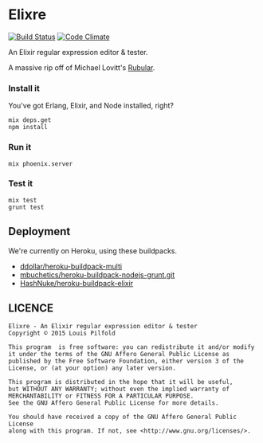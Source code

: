 # Elixre

[![Build Status](https://travis-ci.org/lpil/elixre.svg?branch=master)](https://travis-ci.org/lpil/elixre)
[![Code Climate](https://codeclimate.com/github/lpil/elixre/badges/gpa.svg)](https://codeclimate.com/github/lpil/elixre)

An Elixir regular expression editor & tester.

A massive rip off of Michael Lovitt's [Rubular](http://rubular.com/).

### Install it

You've got Erlang, Elixir, and Node installed, right?

```
mix deps.get
npm install
```

### Run it

```
mix phoenix.server
```

### Test it

```
mix test
grunt test
```

## Deployment

We're currently on Heroku, using these buildpacks.

* [ddollar/heroku-buildpack-multi](
    https://github.com/ddollar/heroku-buildpack-multi)
* [mbuchetics/heroku-buildpack-nodejs-grunt.git](
    https://github.com/mbuchetics/heroku-buildpack-nodejs-grunt.git)
* [HashNuke/heroku-buildpack-elixir](
    https://github.com/HashNuke/heroku-buildpack-elixir.git)

## LICENCE

```
Elixre - An Elixir regular expression editor & tester
Copyright © 2015 Louis Pilfold

This program  is free software: you can redistribute it and/or modify
it under the terms of the GNU Affero General Public License as
published by the Free Software Foundation, either version 3 of the
License, or (at your option) any later version.

This program is distributed in the hope that it will be useful,
but WITHOUT ANY WARRANTY; without even the implied warranty of
MERCHANTABILITY or FITNESS FOR A PARTICULAR PURPOSE.
See the GNU Affero General Public License for more details.

You should have received a copy of the GNU Affero General Public License
along with this program. If not, see <http://www.gnu.org/licenses/>.
```
